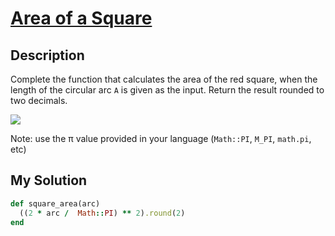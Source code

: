 # [Area of a Square](https://www.codewars.com/kata/5748838ce2fab90b86001b1a)

## Description
Complete the function that calculates the area of the red square, when the length of the circular arc `A` is given as 
the input. Return the result rounded to two decimals.

<img src="http://i.imgur.com/nJrae8n.png">

Note: use the π value provided in your language (`Math::PI`, `M_PI`, `math.pi`, etc)

## My Solution
```ruby
def square_area(arc)
  ((2 * arc /  Math::PI) ** 2).round(2)
end
```
